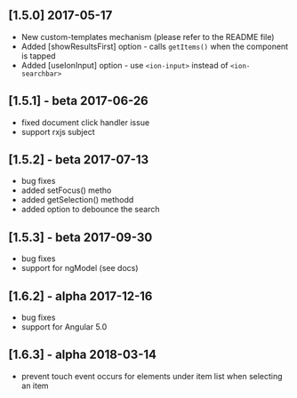 ## [1.5.0] 2017-05-17
* New custom-templates mechanism (please refer to the README file)
* Added [showResultsFirst] option - calls `getItems()` when the component is tapped
* Added [useIonInput] option - use `<ion-input>` instead of `<ion-searchbar>`

## [1.5.1] - beta 2017-06-26
* fixed document click handler issue
* support rxjs subject

## [1.5.2] - beta 2017-07-13
* bug fixes
* added setFocus() metho
* added getSelection() methodd
* added option to debounce the search

## [1.5.3] - beta 2017-09-30
* bug fixes
* support for ngModel (see docs)

## [1.6.2] - alpha 2017-12-16
* bug fixes
* support for Angular 5.0

## [1.6.3] - alpha 2018-03-14
* prevent touch event occurs for elements under item list when selecting an item